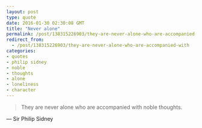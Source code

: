 ```yaml
---
layout: post
type: quote
date: 2016-01-30 02:30:08 GMT
title: "Never alone"
permalink: /post/138315226903/they-are-never-alone-who-are-accompanied-with
redirect_from: 
  - /post/138315226903/they-are-never-alone-who-are-accompanied-with
categories:
- quotes
- philip sidney
- noble
- thoughts
- alone
- loneliness
- character
---
```

<blockquote>They are never alone who are accompanied with noble thoughts.</blockquote>
<p>— Sir Philip Sidney</p>